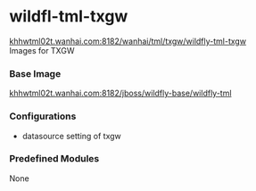 # wildfl-tml-txgw #
[khhwtml02t.wanhai.com:8182/wanhai/tml/txgw/wildfly-tml-txgw](http://khhwtml02t.wanhai.com:8181/service/rest/repository/browse/tml-release/v2/wanhai/tml/txgw/wildfly-tml-txgw/tags/)  
 Images for TXGW

### Base Image

[khhwtml02t.wanhai.com:8182/jboss/wildfly-base/wildfly-tml](http://khhwtml02t.wanhai.com:8181/service/rest/repository/browse/tml-release/v2/jboss/wildfly-tml/tags/)

### Configurations
- datasource setting of txgw
### Predefined Modules
None